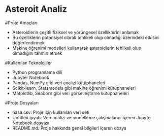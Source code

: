 # Asteroit Analiz

#Proje Amaçları
- Asteroidlerin çeşitli fiziksel ve yörüngesel özelliklerini anlamak
- Bu özelliklerin potansiyel olarak tehlikeli olup olmadığı üzerindeki etkisini değerlendirmek
- Makine öğrenimi modelleri kullanarak asteroidlerin tehlikeli olup olmadığını tahmin etmek

#Kullanılan Teknolojiler
- Python programlama dili
- Jupyter Notebook
- Pandas, NumPy gibi veri analizi kütüphaneleri
- Scikit-learn, Statsmodels gibi makine öğrenimi kütüphaneleri
- Matplotlib, Seaborn gibi veri görselleştirme kütüphaneleri

#Proje Dosyaları
- nasa.csv: Proje için kullanılan veri seti
- Untitled.ipynb: Veri analizi ve modelleme çalışmalarını içeren Jupyter Notebook dosyası
- README.md: Proje hakkında genel bilgileri içeren dosya

